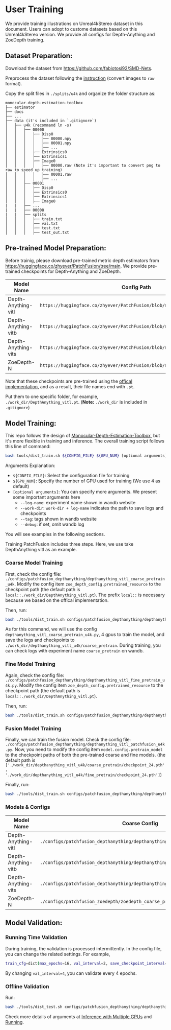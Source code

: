 
# **User Training**

We provide training illustrations on Unreal4kStereo dataset in this document. Users can adopt to custome datasets based on this Unreal4kStereo version. We provide all configs for Depth-Anything and ZoeDepth training.


## Dataset Preparation:

Download the dataset from https://github.com/fabiotosi92/SMD-Nets.

Preprocess the dataset following the [instruction](https://github.com/fabiotosi92/SMD-Nets?tab=readme-ov-file#unrealstereo4k) (convert images to `raw` format).

Copy the split files in `./splits/u4k` and organize the folder structure as:

```none
monocular-depth-estimation-toolbox
├── estimator
├── docs
├── ...
├── data (it's included in `.gitignore`)
│   ├── u4k (recommand ln -s)
│   │   ├── 00000
│   │   │   ├── Disp0
│   │   │   │   ├── 00000.npy
│   │   │   │   ├── 00001.npy
│   │   │   │   ├── ...
│   │   │   ├── Extrinsics0
│   │   │   ├── Extrinsics1
│   │   │   ├── Image0
│   │   │   │   ├── 00000.raw (Note it's important to convert png to raw to speed up training)
│   │   │   │   ├── 00001.raw
│   │   │   │   ├── ...
│   │   ├── 00001
│   │   │   ├── Disp0
│   │   │   ├── Extrinsics0
│   │   │   ├── Extrinsics1
│   │   │   ├── Image0
|   |   ├── ...
|   |   ├── 00008
|   |   ├── splits
│   │   │   ├── train.txt
│   │   │   ├── val.txt
│   │   │   ├── test.txt
│   │   │   ├── test_out.txt
```

## Pre-trained Model Preparation:

Before trainig, please download pre-trained metric depth estimators from https://huggingface.co/zhyever/PatchFusion/tree/main. We provide pre-trained checkpoints for Depth-Anything and ZoeDepth.

| Model Name  | Config Path  | 
|---|---|
| Depth-Anything-vitl  |  `https://huggingface.co/zhyever/PatchFusion/blob/main/DepthAnything_vitl.pt` |
| Depth-Anything-vitb  |  `https://huggingface.co/zhyever/PatchFusion/blob/main/DepthAnything_vitb.pt` |
| Depth-Anything-vits  |  `https://huggingface.co/zhyever/PatchFusion/blob/main/DepthAnything_vits.pt` |
| ZoeDepth-N  |  `https://huggingface.co/zhyever/PatchFusion/blob/main/patchfusion_u4k.pt` |

Note that these checkpoints are pre-trained using the [offical implementation](https://github.com/isl-org/ZoeDepth), and as a result, their file names end with `.pt`. 

Put them to one specific folder, for example, `./work_dir/DepthAnything_vitl.pt`. (**Note:** `./work_dir` is included in `.gitignore`)

## Model Training:

This repo follows the design of [Monocular-Depth-Estimation-Toolbox](https://github.com/zhyever/Monocular-Depth-Estimation-Toolbox), but it's more flexible in training and inference. The overall training script follows this line of command:

``` bash
bash tools/dist_train.sh ${CONFIG_FILE} ${GPU_NUM} [optional arguments]
```

Arguments Explanation:
- `${CONFIG_FILE}`: Select the configuration file for training
- `${GPU_NUM}`: Specify the number of GPU used for training (We use 4 as default)
- `[optional arguments]`: You can specify more arguments. We present some important arguments here
    - `--log-name`: experiment name shown in wandb website
    - `--work-dir`: `work-dir + log-name` indicates the path to save logs and checkpoints
    - `--tag`: tags shown in wandb website
    - `--debug`: if set, omit wandb log

You will see examples in the following sections.

Training PatchFusion includes three steps. Here, we use take DepthAnything vitl as an example. 

### Coarse Model Training

First, check the config file: `./configs/patchfusion_depthanything/depthanything_vitl_coarse_pretrain_u4k`. Modify the config item `zoe_depth_config.pretrained_resource` to the checkpoint path (the default path is `local::./work_dir/DepthAnything_vitl.pt`). The prefix `local::` is necessary because we based on the offical implementation.

Then, run:
``` bash
bash ./tools/dist_train.sh configs/patchfusion_depthanything/depthanything_vitl_coarse_pretrain_u4k.py 4 --work-dir ./work_dir/depthanything_vitl_u4k --log-name coarse_pretrain --tag coarse,da,vitl
```

As for this command, we will use the config `depthanything_vitl_coarse_pretrain_u4k.py`, 4 gpus to train the model, and save the logs and checkpoints to `./work_dir/depthanything_vitl_u4k/coarse_pretrain`. During training, you can check logs with experiment name `coarse_pretrain` on wandb.

### Fine Model Training

Again, check the config file: `./configs/patchfusion_depthanything/depthanything_vitl_fine_pretrain_u4k.py`. Modify the config item `zoe_depth_config.pretrained_resource` to the checkpoint path (the default path is `local::./work_dir/DepthAnything_vitl.pt`).

Then, run:
``` bash
bash ./tools/dist_train.sh configs/patchfusion_depthanything/depthanything_vitl_fine_pretrain_u4k.py 4 --work-dir ./work_dir/depthanything_vitl_u4k --log-name fine_pretrain --tag fine,da,vitl
```

### Fusion Model Training

Finally, we can train the fusion model. Check the config file: `./configs/patchfusion_depthanything/depthanything_vitl_patchfusion_u4k.py`. Now, you need to modify the config item `model.config.pretrain_model` to the checkpoint paths of both the pre-trained coarse and fine models. (the default path is `['./work_dir/depthanything_vitl_u4k/coarse_pretrain/checkpoint_24.pth', './work_dir/depthanything_vitl_u4k/fine_pretrain/checkpoint_24.pth']`)

Finally, run:
``` bash
bash ./tools/dist_train.sh configs/patchfusion_depthanything/depthanything_vitl_patchfusion_u4k.py 4 --work-dir ./work_dir/depthanything_vitl_u4k --log-name patchfusion --tag patchfusion,da,vitl
```

### Models & Configs

| Model Name  | Coarse Config  | Fine Config  | PatchFusion Config  | 
|---|---|---|---|
| Depth-Anything-vitl  | `./configs/patchfusion_depthanything/depthanything_vitl_coarse_pretrain_u4k.py` | `./configs/patchfusion_depthanything/depthanything_vitl_fine_pretrain_u4k.py` | `./configs/patchfusion_depthanything/depthanything_vitl_patchfusion_u4k.py` |
| Depth-Anything-vitb  | `./configs/patchfusion_depthanything/depthanything_vitb_coarse_pretrain_u4k.py` | `./configs/patchfusion_depthanything/depthanything_vitb_fine_pretrain_u4k.py` | `./configs/patchfusion_depthanything/depthanything_vitb_patchfusion_u4k.py` |
| Depth-Anything-vits  | `./configs/patchfusion_depthanything/depthanything_vits_coarse_pretrain_u4k.py` | `./configs/patchfusion_depthanything/depthanything_vits_fine_pretrain_u4k.py` | `./configs/patchfusion_depthanything/depthanything_vits_patchfusion_u4k.py` |
| ZoeDepth-N  |  `./configs/patchfusion_zoedepth/zoedepth_coarse_pretrain_u4k.py` | `./configs/patchfusion_zoedepth/zoedepth_fine_pretrain_u4k.py` | `./configs/patchfusion_zoedepth/zoedepth_patchfusion_u4k.py` |

## Model Validation:

### Running Time Validation
During training, the validation is processed intermittently. In the config file, you can change the related settings. For example, 

``` bash
train_cfg=dict(max_epochs=16, val_interval=2, save_checkpoint_interval=16, log_interval=100, train_log_img_interval=500, val_log_img_interval=50, val_type='epoch_base', eval_start=0)
```

By changing `val_interval=4`, you can validate every 4 epochs. 

### Offline Validation
Run:

```bash
bash ./tools/dist_test.sh configs/patchfusion_depthanything/depthanything_vitl_patchfusion_u4k.py 4 --ckp-path ./work_dir/depthanything_vitl_u4k/patchfusion/checkpoint_16.pth --cai-mode m1
```

Check more details of arguments at [Inference with Multiple GPUs](https://github.com/zhyever/PatchFusion/blob/main/docs/user_infer.md#inference-with-multiple-gpus) and [Running](https://github.com/zhyever/PatchFusion?tab=readme-ov-file#running).




